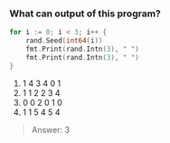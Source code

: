 ### What can output of this program?

```go
for i := 0; i < 3; i++ {
    rand.Seed(int64(i))
    fmt.Print(rand.Intn(3), " ")
    fmt.Print(rand.Intn(3), " ")
}
```

1. 1 4 3 4 0 1
2. 1 1 2 2 3 4
3. 0 0 2 0 1 0
4. 1 1 5 4 5 4

>Answer: 3

